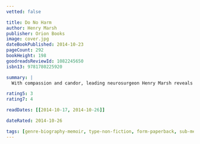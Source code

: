 ```yaml
---
vetted: false

title: Do No Harm
author: Henry Marsh
publisher: Orion Books
image: cover.jpg
dateBookPublished: 2014-10-23
pageCount: 292
bookHeight: 198
goodreadsReviewId: 1082245650
isbn13: 9781780225920

summary: |
  With compassion and candor, leading neurosurgeon Henry Marsh reveals the fierce joy of operating, the profoundly moving triumphs, the harrowing disasters, the haunting regrets, and the moments of black humor that characterize a brain surgeon's life. If you believe that brain surgery is a precise and exquisite craft, practiced by calm and detached surgeons, this gripping, brutally honest account will make you think again.

rating5: 3
rating7: 4

readDates: [[2014-10-17, 2014-10-26]]

dateRated: 2014-10-26

tags: [genre-biography-memoir, type-non-fiction, form-paperback, sub-medical, on-loan]
---
```

